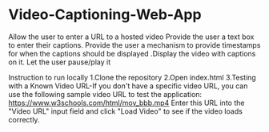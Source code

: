 # Video-Captioning-Web-App
Allow the user to enter a URL to a hosted video Provide the user a text box to enter their captions. Provide the user a mechanism to provide timestamps for when the captions should be displayed .Display the video with captions on it. Let the user pause/play it

Instruction to run locally 
1.Clone the repository
2.Open index.html
3.Testing with a Known Video URL-If you don't have a specific video URL, you can use the following sample video URL to test the application:
https://www.w3schools.com/html/mov_bbb.mp4
Enter this URL into the "Video URL" input field and click "Load Video" to see if the video loads correctly.


